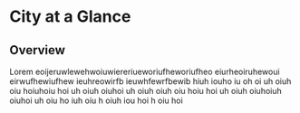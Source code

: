 # City at a Glance

## Overview

Lorem eoijeruwlewehwoiuwiereriueworiufheworiufheo eiurheoiruhewoui eirwufhewiufhew ieuhreowirfb ieuwhfewrfbewib hiuh iouho iu oh oi uh oiuh oiu hoiuhoiu hoi uh oiuh oiuhoi uh oiuh oiuh oiu hoiu hoi uh oiuh oiuhoiuh oiuhoi uh oiu ho iuh oiu h oiuh iou hoi h oiu hoi

